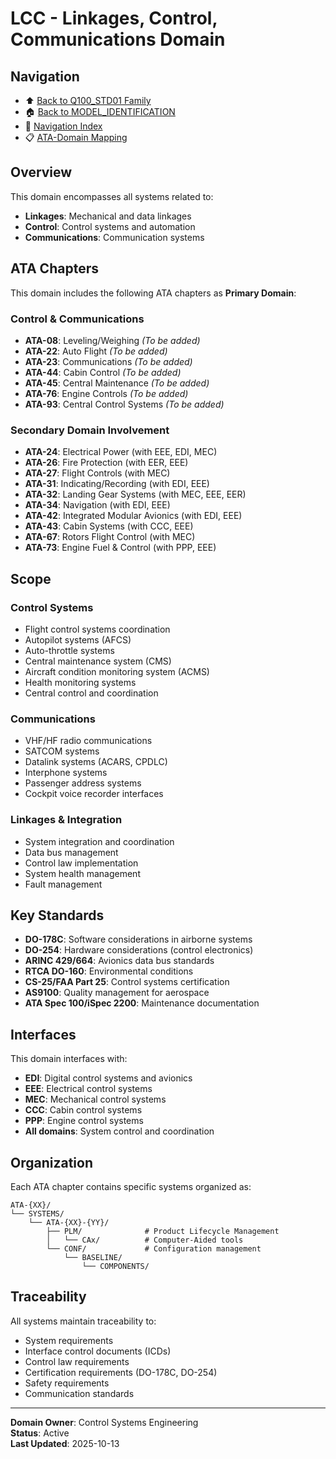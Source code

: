 # LCC - Linkages, Control, Communications Domain

## Navigation

- ⬆️ [Back to Q100_STD01 Family](../../README.md)
- 🏠 [Back to MODEL_IDENTIFICATION](../../../../../../../README.md)
- 🧭 [Navigation Index](../../../../../../../NAVIGATION_INDEX.md)
- 📋 [ATA-Domain Mapping](../ATA_DOMAIN_MAPPING.csv)

## Overview

This domain encompasses all systems related to:
- **Linkages**: Mechanical and data linkages
- **Control**: Control systems and automation
- **Communications**: Communication systems

## ATA Chapters

This domain includes the following ATA chapters as **Primary Domain**:

### Control & Communications
- **ATA-08**: Leveling/Weighing *(To be added)*
- **ATA-22**: Auto Flight *(To be added)*
- **ATA-23**: Communications *(To be added)*
- **ATA-44**: Cabin Control *(To be added)*
- **ATA-45**: Central Maintenance *(To be added)*
- **ATA-76**: Engine Controls *(To be added)*
- **ATA-93**: Central Control Systems *(To be added)*

### Secondary Domain Involvement
- **ATA-24**: Electrical Power (with EEE, EDI, MEC)
- **ATA-26**: Fire Protection (with EER, EEE)
- **ATA-27**: Flight Controls (with MEC)
- **ATA-31**: Indicating/Recording (with EDI, EEE)
- **ATA-32**: Landing Gear Systems (with MEC, EEE, EER)
- **ATA-34**: Navigation (with EDI, EEE)
- **ATA-42**: Integrated Modular Avionics (with EDI, EEE)
- **ATA-43**: Cabin Systems (with CCC, EEE)
- **ATA-67**: Rotors Flight Control (with MEC)
- **ATA-73**: Engine Fuel & Control (with PPP, EEE)

## Scope

### Control Systems
- Flight control systems coordination
- Autopilot systems (AFCS)
- Auto-throttle systems
- Central maintenance system (CMS)
- Aircraft condition monitoring system (ACMS)
- Health monitoring systems
- Central control and coordination

### Communications
- VHF/HF radio communications
- SATCOM systems
- Datalink systems (ACARS, CPDLC)
- Interphone systems
- Passenger address systems
- Cockpit voice recorder interfaces

### Linkages & Integration
- System integration and coordination
- Data bus management
- Control law implementation
- System health management
- Fault management

## Key Standards

- **DO-178C**: Software considerations in airborne systems
- **DO-254**: Hardware considerations (control electronics)
- **ARINC 429/664**: Avionics data bus standards
- **RTCA DO-160**: Environmental conditions
- **CS-25/FAA Part 25**: Control systems certification
- **AS9100**: Quality management for aerospace
- **ATA Spec 100/iSpec 2200**: Maintenance documentation

## Interfaces

This domain interfaces with:
- **EDI**: Digital control systems and avionics
- **EEE**: Electrical control systems
- **MEC**: Mechanical control systems
- **CCC**: Cabin control systems
- **PPP**: Engine control systems
- **All domains**: System control and coordination

## Organization

Each ATA chapter contains specific systems organized as:

```
ATA-{XX}/
└── SYSTEMS/
    └── ATA-{XX}-{YY}/
        ├── PLM/              # Product Lifecycle Management
        │   └── CAx/          # Computer-Aided tools
        └── CONF/             # Configuration management
            └── BASELINE/
                └── COMPONENTS/
```

## Traceability

All systems maintain traceability to:
- System requirements
- Interface control documents (ICDs)
- Control law requirements
- Certification requirements (DO-178C, DO-254)
- Safety requirements
- Communication standards

---

**Domain Owner**: Control Systems Engineering  
**Status**: Active  
**Last Updated**: 2025-10-13
